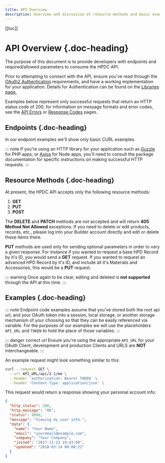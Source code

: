 ```yaml
---
title: API Overview
description: Overview and discussion of resource methods and basic example definitions.
---
```


[[toc]]

# API Overview {.doc-heading}

The purpose of this document is to provide developers with endpoints and required/allowed parameters to consume the HPDC API.

Prior to attempting to connect with the API, ensure you've read through the [OAuth2 Authentication](libraries/) requirements, and have a working implementation for your application. Details for Authentication can be found on the [Libraries page.](libraries/)

Examples below represent only successful requests that return an HTTP status code of 200, for information on message formats and error codes, see the [API Errors](api-errors/) or [Response Codes](response-codes/) pages.

## Endpoints {.doc-heading}

In our endpoint examples we'll show only basic CURL examples.

::: note
If you're using an HTTP library for your application such as [Guzzle](https://github.com/guzzle/guzzle) for PHP apps, or [Axios](https://github.com/axios/axios) for Node apps, you'll need to consult the package documentation for specific instructions on making successful HTTP requests.
:::

## Resource Methods {.doc-heading}

At present, the HPDC API accepts only the following resource methods:

1. **GET**
2. **PUT**
3. **POST**

The **DELETE** and **PATCH** methods are not accepted and will return **405 Method Not Allowed** exceptions. If you need to delete or edit products, records, etc., please log into your Builder account directly and edit or delete these items there.

**PUT** methods are used only for sending optional parameters in order to vary a given response. For instance if you wanted to request a base HPD Record by it's ID, you would send a **GET** request. If you wanted to request an advanced HPD Record by it's ID, and include all it's Materials and Accessories, this would be a **PUT** request.

::: warning
Once again to be clear, editing and deleted is **not supported** through the API at this time.
:::

## Examples {.doc-heading}

::: note
Endpoint code examples assume that you've stored both the root api url, and your OAuth token into a session, local storage, or another storage mechanism of your choosing so that they can be easily referenced via variable. For the purposes of our examples we will use the placeholders `API_URL` and `TOKEN` to hold the place of those variables.
:::

::: danger correct url
Ensure you're using the appropriate `API_URL` for your OAuth Client, development and production Clients and URLS are **NOT** interchangeable.
:::

An example request might look something similar to this:

```bash
curl --request GET \
  --url API_URL/api/2.1/me \
  --header 'authorization: Bearer TOKEN' \
  --header 'Content-Type: application/json' \
```

This request would return a response showing your personal account info:

```json
{
  "http_status": 200,
  "http_message": "OK",
  "status": 9000,
  "message": "Viewing my user info.",
  "data": {
    "name": "Your Name",
    "email": "youremail@example.com",
    "company": "Your Company",
    "joined": "2017-12-13 19:43:08",
    "updated": "2018-03-14 00:00:22"
  }
}
```

